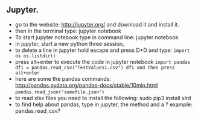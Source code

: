 ## Jupyter.
* go to the website: http://jupyter.org/ and download it and install it.
* then in the terminal type: jupyter notebook
* To start jupyter notebook type in command line: jupyter notebook
* in jupyter, start a new python three session,
* to delete a line in jupyter hold escape and press D+D
and type:
`import os
 os.listdir()`
 * press alt+enter to execute the code in jupyter notebook
 `import pandas
 df1 = pandas.read_csv("TestValues1.csv")
 df1 and then press alt+enter`
 * here are some the pandas commands: http://pandas.pydata.org/pandas-docs/stable/10min.html
 `pandas.read_json("somefile.json")`
* to read xlsx files you need to install the following: sudo pip3 install xlrd
* to find help about pandas, type in jupyter, the method and a ? example: pandas.read_csv?
